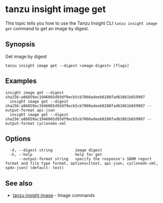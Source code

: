 # tanzu insight image get

This topic tells you how to use the Tanzu Insight CLI 
`tanzu insight image get` command to get an image by digest.

## <a id='synopsis'></a>Synopsis

Get image by digest

```console
tanzu insight image get --digest <image-digest> [flags]
```

## <a id='examples'></a>Examples

```console
insight image get --digest sha256:a86859ac1946065d93df9ecb5cb7060adeeb0288fad610b1b659907
  insight image get --digest sha256:a86859ac1946065d93df9ecb5cb7060adeeb0288fad610b1b659907 --output-format api-json
  insight image get --digest sha256:a86859ac1946065d93df9ecb5cb7060adeeb0288fad610b1b659907 --output-format cyclonedx-xml
```

## <a id='options'></a>Options

```console
  -d, --digest string          image digest
  -h, --help                   help for get
      --output-format string   specify the response's SBOM report format and file type format, options=[text, api-json, cyclonedx-xml, spdx-json] (default: text)
```

## <a id='see-also'></a>See also

* [tanzu insight image](tanzu_insight_image.hbs.md)	 - Image commands
